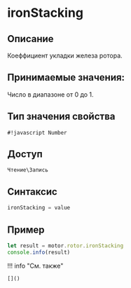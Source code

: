# ironStacking

## Описание
Коеффициент укладки железа ротора.

## Принимаемые значения:
Число в диапазоне от 0 до 1.

## Тип значения свойства
`#!javascript Number`

## Доступ
`Чтение\Запись`

## Синтаксис
```javascript
ironStacking = value
```

## Пример
```javascript linenums="1"
let result = motor.rotor.ironStacking
console.info(result)
```

!!! info "См. также"

    []()

